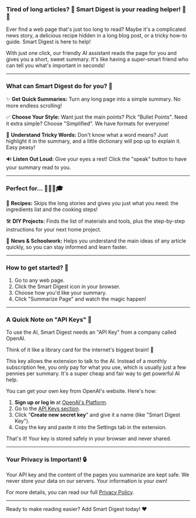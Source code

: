 ### Tired of long articles? 📝 Smart Digest is your reading helper! 🤖✨

Ever find a web page that's just too long to read? Maybe it's a complicated news
story, a delicious recipe hidden in a long blog post, or a tricky how-to guide.
Smart Digest is here to help!

With just one click, our friendly AI assistant reads the page for you and gives
you a short, sweet summary. It's like having a super-smart friend who can tell
you what's important in seconds!

---

### What can Smart Digest do for you? 🤔

✨ **Get Quick Summaries:** Turn any long page into a simple summary. No more
endless scrolling!

✅ **Choose Your Style:** Want just the main points? Pick "Bullet Points". Need
it extra simple? Choose "Simplified". We have formats for everyone!

📖 **Understand Tricky Words:** Don't know what a word means? Just highlight it
in the summary, and a little dictionary will pop up to explain it. Easy peasy!

🔊 **Listen Out Loud:** Give your eyes a rest! Click the "speak" button to have
your summary read to you.

---

### Perfect for... 🧑‍🍳🔨🎓

🍳 **Recipes:** Skips the long stories and gives you just what you need: the
ingredients list and the cooking steps!

🛠️ **DIY Projects:** Finds the list of materials and tools, plus the
step-by-step instructions for your next home project.

📰 **News & Schoolwork:** Helps you understand the main ideas of any article
quickly, so you can stay informed and learn faster.

---

### How to get started? 🚀

1. Go to any web page.
2. Click the Smart Digest icon in your browser.
3. Choose how you'd like your summary.
4. Click "Summarize Page" and watch the magic happen!

---

### A Quick Note on "API Keys" 🔑

To use the AI, Smart Digest needs an "API Key" from a company called OpenAI.

Think of it like a library card for the internet's biggest brain! 🧠

This key allows the extension to talk to the AI. Instead of a monthly
subscription fee, you only pay for what you use, which is usually just a few
pennies per summary. It's a super cheap and fair way to get powerful AI help.

You can get your own key from OpenAI's website. Here's how:

1. **Sign up or log in** at [OpenAI's Platform](https://platform.openai.com/).
2. Go to the [API Keys section](https://platform.openai.com/api-keys).
3. Click "**Create new secret key**" and give it a name (like "Smart Digest
   Key").
4. Copy the key and paste it into the Settings tab in the extension.

That's it! Your key is stored safely in your browser and never shared.

---

### Your Privacy is Important! 🔒

Your API key and the content of the pages you summarize are kept safe. We never
store your data on our servers. Your information is your own!

For more details, you can read our full [Privacy Policy](PRIVACY.md).

---

Ready to make reading easier? Add Smart Digest today! ❤️

